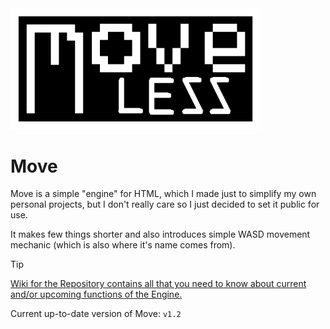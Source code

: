 <img src="https://raw.githubusercontent.com/CornSeller69/move/refs/heads/move/move-logo.png" alt="move" width="400">
<h1>Move</h1>
<p>Move is a simple "engine" for HTML, which I made just to simplify my own personal projects, but I don't really care so I just decided to set it public for use.</p>
<p>It makes few things shorter and also introduces simple WASD movement mechanic (which is also where it's name comes from).</p>

>[!TIP]
> [Wiki for the Repository contains all that you need to know about current and/or upcoming functions of the Engine.](https://github.com/CornSeller69/move/wiki)

Current up-to-date version of Move: `v1.2`
